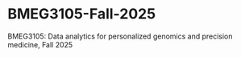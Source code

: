 # BMEG3105-Fall-2025
BMEG3105: Data analytics for personalized genomics and precision medicine, Fall 2025
